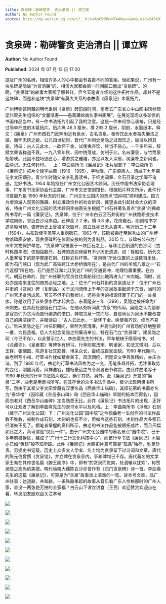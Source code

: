 ```yaml
---
title: 贪泉碑：勒碑警贪  吏治清白 || 谭立辉
author: No Author Found
source: http://mp.weixin.qq.com/s?__biz=MzA5MDkxNTA4Ng==&amp;mid=2454915407&amp;idx=1&amp;sn=879ff94c75fe0490f9fd6b6a641bf65e&amp;chksm=87a3c12eb0d4483810285bbd5d8bd6b752eab9f248ca7ac83e7360c1106cda5043a8c16f9b88#rd
---
```


# 贪泉碑：勒碑警贪 吏治清白 || 谭立辉

**Author:** No Author Found

**Published:** 2024 年 07 月 13 日 17:30

提及广州的名碑，相信许多人的心中都会有各自不同的答案。但如果说，广州有一块名碑是隐喻“为官清廉”的，相信大家都会第一时间脱口而出“贪泉碑”。的确，“贪泉碑”的故事大家都了解甚详，但今天笔者介绍的这件拓片作品，却并不是这块碑，而是和这块“贪泉碑”有莫大关系的李曲斋《廉泉记》木匾拓片。

广州博物馆所藏的明代重刻《贪泉》碑前段时间，笔者去广东省立中山图书馆参观梁伟智先生组织的“文馨纸寿——愚斋藏岭南名家书画展”。在展览现场众多珍贵的书画作品当中，有一件书法拓片引起了我的注意。这是一件未经惊心装裱，只是经过简单托底的木匾拓片。拓片纵 46.3 厘米，横 265.3 厘米，阴刻，水墨纸本。释文：《廉泉》广州市西石门反照附近有泉水，古名贪泉。相传饮此水者每失廉洁之操，而怀无厌之欲。公元四世纪时，晋代广州刺史吴隐之过而饮之，赋诗以辨其妄。诗曰：古人云此水，一歃怀千金，试使夷齐饮，终当不易心。一千多年来，辞赋文章皆称道不衰。一九八零年秋，园中院落成，仿制于此，名曰廉泉，与竹筒泉相带映。此固不独巧思匠心，增游赏之雅趣，亦足以发人深省，树廉朴之新风也。曲斋记。无任何钤印。    上：李曲斋所书《廉泉记》拓片局部下：李曲斋所书《廉泉记》拓片全貌李曲斋（1916—1995），字秋晓，广东顺德人。清咸丰九年探花李文田嫡孙。青少年时随父亲李孔曼读书，于经史词章、金石目录之学靡不淹通，尤好书法。1954 年始担任广州文化公园艺术顾问。历任中国书法家协会理事、广东省书法家协会代主席、广州市文史馆副馆长。根据拓片释文所示，此件行书匾额乃是 1980 年秋天的时候，广州文化公园内的景点“园中院”顺利建成，园方为增添游人观赏的雅趣、树立廉政俭朴的社会新风、冀望由此引起社会大众的深省，特由广州文化公园的艺术顾问李曲斋先生根据广州石井著名景点“贪泉”的典故所书写的一篇《廉泉记》。贪泉碑，位于广州市白云区石井街的广州铁路职业技术学院南侧，邻近白沙河岸边。石碑高 2.2 米，横 0.8 米，花岗岩石，阴刻楷书字迹清晰可辨。该碑历史上曾被多次毁坏，原立处亦已无从查考。明万历二十二年（1594），右布政使李凤等人重刻碑石。1963 年，该碑被搬迁至越秀山的广州博物馆碑廊安放，现贪泉碑所在位置安放的则为复制品。2015 年，该碑被公布为广州市文物保护单位。“贪泉碑”现被置于一块巨石之上，与珠江西航道的白沙河（古时称西华海）仅相距数尺。石碑的周边保留有不少历史遗迹，如：栓船柱、历代文人墨客留下的题字摩崖石刻、红砂岩栏杆等。“贪泉碑”所处位置的上游数百米处，即为石门峡口（现为武广高铁跨江大桥桥墩所在），是古代广州的羊城八景之一“石门返照”所在地。石门是西江和北江到达广州的交通要冲，地理位置重要。在古代，朝廷任命的、到广州任职的官员往往乘船经过此地再进入广州内城。同时，此处亦是南来北往的商贾必经之地。上：位于广州石井街的贪泉遗址下：位于广州石井街的《贪泉》碑（复制品）关于民间流传上千年的贪泉故事起源于东晋，当时的广州官场贪污成风，官员不但不自我检讨，还将贪污的根源怪罪于石门的一处泉水，称是饮用了该处泉水后才起贪念。东晋隆安三年（399），吴隐之被任命为广州刺史。在其赴任途径石门之际，在随从处听闻此“贪泉”的传闻，吴隐之认为那都是官员们为贪污而自行编造的借口，特取贪泉一饮而尽，自信地认为泉水不能改变自己的廉洁操守，并赋诗曰：“古人云此水，一歃怀千金。纵使夷齐饮，终当不易心。”后来吴隐之在广州任职期间，果然为官清廉，并将当时的广州官场好好地整顿一番，为民造福。后人为纪念吴隐之的廉洁奉公，特在石门立“贪泉碑”，建吴隐之祠（今已不存），以此警示世人。李曲斋先生的书法，早年根植于隋唐楷书，对《龙藏寺》、《皇甫君》等碑多有研习。行草则取法宋、明诸家，初法文徵明，后以王铎、张瑞图、陈道复壮其筋骨，博采众长，最终成自家面貌。1960 年代期间，曲老所写小楷、行草书作犹如精金美玉，风流倜傥，所题识文字典雅精妙，亦庄亦谐。到了 1980 年代，曲老的行草书法风格为之一变，用笔多趋外拓，尤注重取势的变化，刚健沉着，风神逸宕，雄畅豪迈之气令观者击节称赏。由此件曲老写于 1980 年秋天的行草书法拓片观之，确乎其然。另外，此《廉泉记》开篇的“廉泉”二字，曲老是用隶书所写。在其存世的众多书法作品中，极少出现用隶书所写，然由于其祖父李文田曾藏有汉隶名品《西岳华山庙碑》，其探花第的书斋亦名为“泰华楼”（因珍藏《东岳泰山碑》和《西岳华山庙碑》早期的拓本而得名），因而曲老对《西岳华山庙碑》定当熟悉无比。此件《廉泉记》书法拓片的出现，正好可以让观者了解到李曲斋先生的隶书水平以及风格。上：李曲斋所书《浮练》石刻（藏于广州文化公园）下：广州文化公园“园中院”之今貌曲老一生创作的书法作品数不胜数，被制作成石刻、木刻的也有不少，但如今这些石刻、木刻作品大多都已经消失不见了。据笔者掌握的资料所示，曲老的书法作品能被颖拓成片，而且尺幅如此之大，真可谓是“仅此一件”。由于广州文化公园中的著名景点“园中院”，已于多年前被拆除，建成了“广州十三行文化科技中心”，而该行草书法《廉泉记》木匾亦已如“黄鹤”般不知所踪。此件《廉泉记》木匾拓片真可算是“孤品”独存，弥足珍贵。另据史书记载，历史上众多文人学者、名士均为贪泉留下过诗词和文章。唐代的陈元伯曾撰《贪泉铭》，并立碑在贪泉亭内，亭和碑均已不存。唐代著名的文学家王勃在其传世名篇《滕王阁序》中，即有“酌贪泉而觉爽，处涸辙以犹欢”，称赞吴隐之高尚的美德。明代岭南大儒陈白沙亦曾作有《石门贪泉碑》诗一首。李曲斋先生的这篇《廉泉记》，可算是为“贪泉”故事添上浓重的一笔。读本号文章，品广州往事：达道路、共和路，一条铁路串起的故事从音乐看广东人性格那时的广州人家，谁没一两张艳芳拍的全家福？白云山下讲饮讲食（王亮）欢迎赞赏欢迎点在看、转发朋友圈欢迎关注本号

![](https://mmbiz.qpic.cn/mmbiz_jpg/PJWG74pLsMbp0Z9xtMMalL2ZvCFiaepUzNR4T4MFsOqDWEFBLEoNbOWR37wy7IIlXgnW3UBgTsSUR4Tz15JUGOA/640?from=appmsg)

![](https://mmbiz.qpic.cn/mmbiz_png/bL2iaicTYdZn5q27dTOdHYicicWnJ4BmicN90cTgQqyw9tjNtcmAMFo1NapXmxTl8MibWzmIibsV9ibC4wVxUSUXe9GMkA/640?wx_fmt=png&from=appmsg)

![](https://mmbiz.qpic.cn/mmbiz_jpg/PJWG74pLsMbp0Z9xtMMalL2ZvCFiaepUzW4WQpngO7DKHDzWFUjDhe92FwiakNk6rALG6QMNcvQHGfn81lr2XzOw/640?from=appmsg)

![](https://mmbiz.qpic.cn/mmbiz_jpg/PJWG74pLsMbp0Z9xtMMalL2ZvCFiaepUzSR6vbADmQU1FHrZndUMHE0b7iaOoERAyYhcb15oWLFoK3dpHnqMhjqw/640?from=appmsg)

![](https://mmbiz.qpic.cn/mmbiz_jpg/PJWG74pLsMbp0Z9xtMMalL2ZvCFiaepUzT9ZlHXa25F8sxSlUBDW2JuqibM9uIgAkWfu5J4jy8Ygy09lOm1LLAfA/640?from=appmsg)

![](https://mmbiz.qpic.cn/mmbiz_png/bL2iaicTYdZn5LDqlJ9e08KLjciapPdnkAPNhYOPyMLsicbt2aRmlxgpVoPMsWw9HOzxvIqZmM4pPLRXBunxXR4HrA/640?wx_fmt=png&from=appmsg)

![](https://mmbiz.qpic.cn/mmbiz_jpg/PJWG74pLsMbp0Z9xtMMalL2ZvCFiaepUz6EzJDKibQkuFlMTboZy8I7Q6WrM19dyj0FQpqHibUpSdDdOhqdYKic2Jg/640?from=appmsg)

![](https://mmbiz.qpic.cn/mmbiz_jpg/PJWG74pLsMbp0Z9xtMMalL2ZvCFiaepUzJ137jxIemDCTjoOxnZykfyWgtWRAv0Uu6PjNXIWk8Epm9sR8uwrqYg/640?from=appmsg)

![](https://mmbiz.qpic.cn/mmbiz_jpg/PJWG74pLsMbp0Z9xtMMalL2ZvCFiaepUzA3h0Y95gadyGdePZIxJfMzzngUjsn7Qibb34KGdUN9EVSibnPicwQL19g/640?from=appmsg)

![](https://mmbiz.qpic.cn/mmbiz_png/bL2iaicTYdZn7NhfmSRFFFnADMUYvOmwa26Raib4CNKcfPUVuPmYBlfjgn6RFLhTDBcrNQQnRzZqo4XwjgfUdljBg/640?wx_fmt=png&from=appmsg)

![](https://mmbiz.qpic.cn/mmbiz_png/PJWG74pLsMZzcCibzGRozVicbv6KUO3bDflt3UMsjAN5Umg3vXlzRF7UL0DXPumAh8OUYEVujD3a3oBEbTtUzAnQ/640?wx_fmt=png&from=appmsg)
